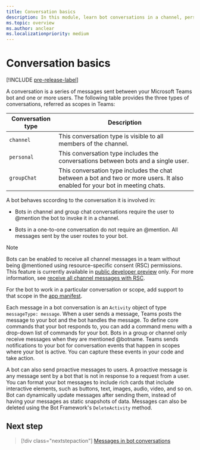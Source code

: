 ```yaml
---
title: Conversation basics
description: In this module, learn bot conversations in a channel, personal chat, and a group chat environment in Teams.
ms.topic: overview
ms.author: anclear
ms.localizationpriority: medium
---
```


# Conversation basics

[!INCLUDE [pre-release-label](~/includes/v4-to-v3-pointer-bots.md)]

A conversation is a series of messages sent between your Microsoft Teams bot and one or more users. The following table provides the three types of conversations, referred as scopes in Teams:

| Conversation type | Description |
| ------- | ----------- |
| `channel` | This conversation type is visible to all members of the channel. |
| `personal` | This conversation type includes the conversations between bots and a single user. |
| `groupChat` | This conversation type includes the chat between a bot and two or more users. It also enabled for your bot in meeting chats. |

A bot behaves sccording to the conversation it is involved in:

* Bots in channel and group chat conversations require the user to @mention the bot to invoke it in a channel.

* Bots in a one-to-one conversation do not require an @mention. All messages sent by the user routes to your bot.

> [!NOTE]
> Bots can be enabled to receive all channel messages in a team without being @mentioned using resource-specific consent (RSC) permissions. This feature is currently available in [public developer preview](../../../resources/dev-preview/developer-preview-intro.md) only. For more information, see [receive all channel messages with RSC](channel-messages-with-rsc.md).

For the bot to work in a particular conversation or scope, add support to that scope in the [app manifest](~/resources/schema/manifest-schema.md).

Each message in a bot conversation is an `Activity` object of type `messageType: message`. When a user sends a message, Teams posts the message to your bot and the bot handles the message. To define core commands that your bot responds to, you can add a command menu with a drop-down list of commands for your bot. Bots in a group or channel only receive messages when they are mentioned @botname. Teams sends notifications to your bot for conversation events that happen in scopes where your bot is active. You can capture these events in your code and take action.

A bot can also send proactive messages to users. A proactive message is any message sent by a bot that is not in response to a request from a user. You can format your bot messages to include rich cards that include interactive elements, such as buttons, text, images, audio, video, and so on. Bot can dynamically update messages after sending them, instead of having your messages as static snapshots of data. Messages can also be deleted using the Bot Framework's `DeleteActivity` method.

## Next step

> [!div class="nextstepaction"]
> [Messages in bot conversations](~/bots/how-to/conversations/conversation-messages.md)
